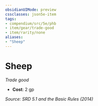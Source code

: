 ```yaml
---
obsidianUIMode: preview
cssclasses: json5e-item
tags:
- compendium/src/5e/phb
- item/gear/trade-good
- item/rarity/none
aliases: 
- "Sheep"
---
```

# Sheep
*Trade good*  

- **Cost**: 2 gp

*Source: SRD 5.1 and the Basic Rules (2014)*